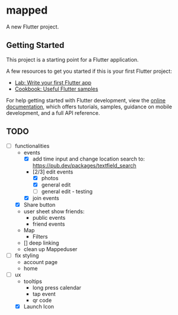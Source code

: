 # mapped

A new Flutter project.

## Getting Started

This project is a starting point for a Flutter application.

A few resources to get you started if this is your first Flutter project:

- [Lab: Write your first Flutter app](https://docs.flutter.dev/get-started/codelab)
- [Cookbook: Useful Flutter samples](https://docs.flutter.dev/cookbook)

For help getting started with Flutter development, view the
[online documentation](https://docs.flutter.dev/), which offers tutorials,
samples, guidance on mobile development, and a full API reference.


## TODO
- [ ] functionalities
    * events
        * [x] add time input and change location search to: https://pub.dev/packages/textfield_search
        * [2/3] edit events
          * [x] photos
          * [x] general edit
          * [ ] general edit - testing
        * [x] join events
    * [x] Share button
    * user sheet show friends:
        * public events
        * friend events
    * Map 
      * Filters
    * [] deep linking
    * clean up Mappeduser
- [ ] fix styling
    * account page
    * home
- [ ] ux
     * tooltips
        * long press calendar
        * tap event
        * qr code
     * [x] Launch Icon
